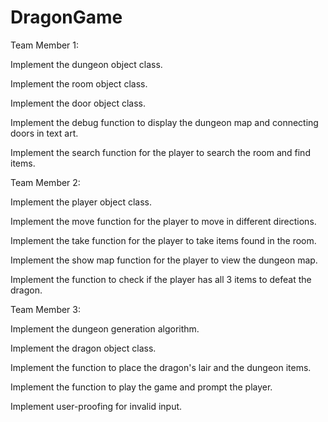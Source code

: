 # DragonGame
Team Member 1:

Implement the dungeon object class.

Implement the room object class.

Implement the door object class.

Implement the debug function to display the dungeon map and connecting doors in text art.

Implement the search function for the player to search the room and find items.

Team Member 2:

Implement the player object class.

Implement the move function for the player to move in different directions.

Implement the take function for the player to take items found in the room.

Implement the show map function for the player to view the dungeon map.

Implement the function to check if the player has all 3 items to defeat the dragon.

Team Member 3:

Implement the dungeon generation algorithm.

Implement the dragon object class.

Implement the function to place the dragon's lair and the dungeon items.

Implement the function to play the game and prompt the player.

Implement user-proofing for invalid input.
